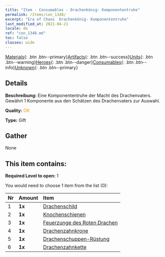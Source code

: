 ```yaml
---
title: "Item - Consumables - Drachenkönig- Komponententruhe"
permalink: /Items/con_1348/
excerpt: "Era of Chaos  Drachenkönig- Komponententruhe"
last_modified_at: 2021-04-21
locale: de
ref: "con_1348.md"
toc: false
classes: wide
---
```

 [Materials](/de/Items/){: .btn .btn--primary}[Artifacts](/de/Items/Artifacts/){: .btn .btn--success}[Units](/de/Items/Units/){: .btn .btn--warning}[Heroes](/de/Items/Heroes/){: .btn .btn--danger}[Consumables](/de/Items/Consumables/){: .btn .btn--info}[Unknown](/de/Items/Unknown/){: .btn .btn--primary}

## Details
 **Beschreibung:** Eine Komponententruhe der Macht des Drachenvaters. Gewährt 1 Komponente aus den Schätzen des Drachenvaters zur Auswahl.

 **Quality:** <span style="color: #FF8C00">OK</span>

 **Type:** Gift

## Gather

  None

## This item contains:

 **Required Level to open:** 1

 You would need to choose 1 item from the list (0):

  | Nr | Amount |     Item    |
  |:---|:-------|:------------|
  | 1 |  **1x** | [Drachenschild](/de/Items/art_144/) |  | 
  | 2 |  **1x** | [Knochenschienen](/de/Items/art_145/) |  | 
  | 3 |  **1x** | [Feuerzunge des Roten Drachen](/de/Items/art_146/) |  | 
  | 4 |  **1x** | [Drachenzahnkrone](/de/Items/art_147/) |  | 
  | 5 |  **1x** | [Drachenschuppen-Rüstung](/de/Items/art_148/) |  | 
  | 6 |  **1x** | [Drachenzahnkette](/de/Items/art_149/) |  | 
